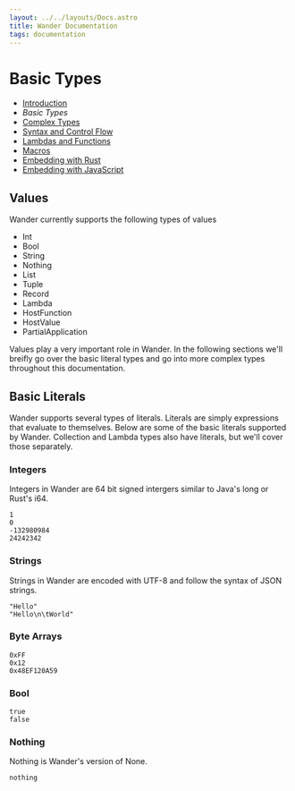 ```yaml
---
layout: ../../layouts/Docs.astro
title: Wander Documentation
tags: documentation
---
```


# Basic Types

 * [Introduction](/docs/)
 * *Basic Types*
 * [Complex Types](/docs/complex-types/)
 * [Syntax and Control Flow](/docs/syntax-and-control-flow/)
 * [Lambdas and Functions](/docs/lambdas-and-functions/)
 * [Macros](/docs/macros/)
 * [Embedding with Rust](/docs/embedding-with-rust/)
 * [Embedding with JavaScript](/docs/embedding-with-js/)

## Values

Wander currently supports the following types of values

 - Int
 - Bool
 - String
 - Nothing
 - List
 - Tuple
 - Record
 - Lambda
 - HostFunction
 - HostValue
 - PartialApplication

Values play a very important role in Wander.
In the following sections we'll breifly go over the basic literal types and go into more complex types throughout this documentation.

## Basic Literals

Wander supports several types of literals.
Literals are simply expressions that evaluate to themselves.
Below are some of the basic literals supported by Wander.
Collection and Lambda types also have literals, but we'll cover those separately.

### Integers

Integers in Wander are 64 bit signed intergers similar to Java's long or Rust's i64.

```wander
1
0
-132980984
24242342
```

### Strings

Strings in Wander are encoded with UTF-8 and follow the syntax of JSON strings.

```wander
"Hello"
"Hello\n\tWorld"
```

### Byte Arrays

```wander
0xFF
0x12
0x48EF120A59
```

### Bool

```wander
true
false
```

### Nothing

Nothing is Wander's version of None.

```wander
nothing
```

